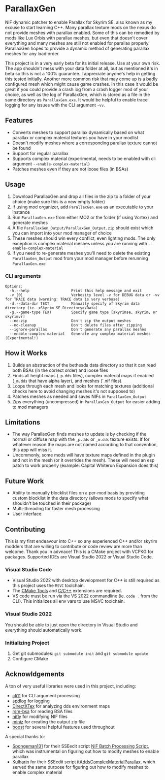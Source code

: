 # ParallaxGen

NIF dynamic patcher to enable Parallax for Skyrim SE, also known as my excuse to start learning C++. Many parallax texture mods on the nexus do not provide meshes with parallax enabled. Some of this can be remedied by mods like Lux Orbis with parallax meshes, but even that doesn't cover everything and many meshes are still not enabled for parallax properly. ParallaxGen hopes to provide a dynamic method of generating parallax meshes for any load order.

This project is in a very early beta for its initial release. Use at your own risk. The app shouldn't mess with your data folder at all, but as mentioned it's in beta so this is not a 100% guarantee. I appreciate anyone's help in getting this tested initially. Another more common risk that may come up is a badly configured mesh which might cause game crashes. In this case it would be great if you could provide a crash log from a crash logger mod of your choice, as well as the log of ParallaxGen, which is stored as a file in the same directory as `ParallaxGen.exe`. It would be helpful to enable trace logging for any issues with the CLI argument `-vv`.

## Features

* Converts meshes to support parallax dynamically based on what parallax or complex material textures you have in your modlist
* Doesn't modify meshes where a corresponding parallax texture cannot be found
* Support for regular parallax
* Supports complex material (experimental, needs to be enabled with cli argument `--enable-complex-material`)
* Patches meshes even if they are not loose files (in BSAs)

## Usage

1. Download ParallaxGen and drop all files in the zip to a folder of your choice (make sure this is a new empty folder)
1. If using mod organizer, add `ParallaxGen.exe` as an executable to your instance
1. Run `ParallaxGen.exe` from either MO2 or the folder (if using Vortex) and generate meshes
1. A file `ParallaxGen_Output/ParallaxGen_Output.zip` should exist which you can import into your mod manager of choice
1. These meshes should win every conflict, even lighting mods. The only exception is complex material meshes unless you are running with `--enable-complex-material`
1. If you need to re-generate meshes you'll need to delete the existing `ParallaxGen_Output` mod from your mod manager before rerunning `ParallaxGen.exe`

### CLI arguments

```
Options:
  -h,--help                   Print this help message and exit
  -v [0]                      Verbosity level -v for DEBUG data or -vv for TRACE data (warning: TRACE data is very verbose)
  -d,--data-dir TEXT          Manually specify of Skyrim data directory (ie. <Skyrim SE Directory>/Data)
  -g,--game-type TEXT         Specify game type [skyrimse, skyrim, or skyrimvr]
  --no-zip                    Don't zip the output meshes
  --no-cleanup                Don't delete files after zipping
  --ignore-parallax           Don't generate any parallax meshes
  --enable-complex-material   Generate any complex material meshes (Experimental!)
```

## How it Works

1. Builds an abstraction of the bethesda data directory so that it can read both BSAs (in the correct order) and loose files
1. Finds all height maps (`_p.dds` files), complex material maps if enabled (`_m.dds` that have alpha layer), and meshes (`.nif files).
1. Loops through each mesh and looks for matching textures (additional checks here to avoid changing meshes it's not supposed to)
1. Patches meshes as needed and saves NIFs in `ParallaxGen_Output`
1. Zips everything (uncompressed) in `ParallaxGen_Output` for easier adding to mod managers

## Limitations

* The way ParallaxGen finds meshes to update is by checking if the normal or diffuse map with the `_p.dds` or `_m.dds` texture exists. If for whatever reason the maps are not named according to that convention, this app will miss it.
* Uncommonly, some mods will have texture maps defined in the plugin and not in the mesh (or it overrides the mesh). These will need an esp patch to work properly (example: Capital Whiterun Expansion does this)

## Future Work

* Ability to manually blocklist files on a per-mod basis by providing custom blocklist in the data directory (allows mods to specify what shouldn't be touched in their package)
* Multi-threading for faster mesh processing
* User interface

## Contributing

This is my first endeavour into C++ so any experienced C++ and/or skyrim modders that are willing to contribute or code review are more than welcome. Thank you in advnace! This is a CMake project with VCPKG for packages. Supported IDEs are Visual Studio 2022 or Visual Studio Code.

### Visual Studio Code

* Visual Studio 2022 with desktop development for C++ is still required as this project uses the `MSVC` toolchain.
* The [CMake Tools](https://marketplace.visualstudio.com/items?itemName=ms-vscode.cmake-tools) and [C/C++](https://marketplace.visualstudio.com/items?itemName=ms-vscode.cpptools) extensions are required.
* VS code must be run via the VS 2022 commandline (ie. `code .` from the CLI). This initializes all env vars to use MSVC toolchain.

### Visual Studio 2022

You should be able to just open the directory in Visual Studio and everything should automatically work.

### Initializing Project

1. Get git submodules: `git submodule init` and `git submodule update`
1. Configure CMake

## Acknowldgements

A ton of very useful libraries were used in this project, including:

* [cli11](https://github.com/CLIUtils/CLI11) for CLI argument processing
* [spdlog](https://github.com/gabime/spdlog) for logging
* [DirectXTex](https://github.com/microsoft/DirectXTex) for analyzing dds environment maps
* [rsm-bsa](https://github.com/Ryan-rsm-McKenzie/bsa) for reading BSA files
* [nifly](https://github.com/ousnius/nifly) for modifying NIF files
* [miniz](https://github.com/richgel999/miniz) for creating the output zip file
* [boost](https://www.boost.org/) for several helpful features used throughout

A special thanks to:

* [Spongeman131](https://www.nexusmods.com/skyrimspecialedition/users/1366316) for their SSEedit script [NIF Batch Processing Script](https://www.nexusmods.com/skyrimspecialedition/mods/33846), which was instrumental on figuring out how to modify meshes to enable parallax
* [Kulharin](https://www.nexusmods.com/skyrimspecialedition/users/930789) for their SSEedit script [itAddsComplexMaterialParallax](https://www.nexusmods.com/skyrimspecialedition/mods/96777/?tab=files), which served the same purpose for figuring out how to modify meshes to enable complex material
